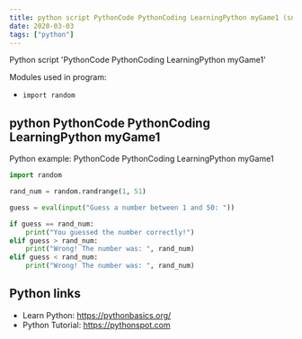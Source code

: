 ```yaml
---
title: python script PythonCode PythonCoding LearningPython myGame1 (snippet)
date: 2020-03-03
tags: ["python"]
---
```

Python script 'PythonCode PythonCoding LearningPython myGame1'


Modules used in program: 
* `import random`

## python PythonCode PythonCoding LearningPython myGame1

Python example: PythonCode PythonCoding LearningPython myGame1

```python
import random

rand_num = random.randrange(1, 51)

guess = eval(input("Guess a number between 1 and 50: "))

if guess == rand_num:
    print("You guessed the number correctly!")
elif guess > rand_num:
    print("Wrong! The number was: ", rand_num)
elif guess < rand_num:
    print("Wrong! The number was: ", rand_num)

```

## Python links

- Learn Python: https://pythonbasics.org/
- Python Tutorial: https://pythonspot.com
